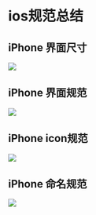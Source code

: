 # ios规范总结
## iPhone 界面尺寸
<img src ='http://img.ui.cn/data/file/0/6/6/705660.png'/>

## iPhone 界面规范
<img src ='http://img.ui.cn/data/file/1/6/6/705661.jpg'/>

## iPhone icon规范
<img src ='http://img.ui.cn/data/file/7/9/3/710397.png'/>

## iPhone 命名规范
<img src ='http://img.ui.cn/data/file/2/6/6/705662.png'/>

